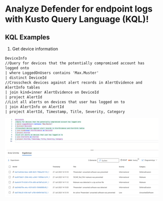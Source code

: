 # Analyze Defender for endpoint logs with Kusto Query Language (KQL)!


## KQL Examples

1. Get device information

```
DeviceInfo
//Query for devices that the potentially compromised account has logged onto
| where LoggedOnUsers contains 'Max.Muster'
| distinct DeviceId
//Crosscheck devices against alert records in AlertEvidence and AlertInfo tables
| join kind=inner AlertEvidence on DeviceId
| project AlertId
//List all alerts on devices that user has logged on to
| join AlertInfo on AlertId
| project AlertId, Timestamp, Title, Severity, Category
```

<img src="/Images/Example_1.png" alt="Example 1">

